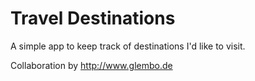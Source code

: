 # Travel Destinations

A simple app to keep track of destinations I'd like to visit.

Collaboration by http://www.glembo.de